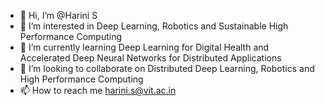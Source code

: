 - 👋 Hi, I’m @Harini S
- 👀 I’m interested in Deep Learning, Robotics and Sustainable High Performance Computing
- 🌱 I’m currently learning Deep Learning for Digital Health and Accelerated Deep Neural Networks for Distributed Applications
- 💞️ I’m looking to collaborate on Distributed Deep Learning, Robotics and High Performance Computing
- 📫 How to reach me harini.s@vit.ac.in

<!---
HariniSriraman/HariniSriraman is a ✨ special ✨ repository because its `README.md` (this file) appears on your GitHub profile.
You can click the Preview link to take a look at your changes.
--->
